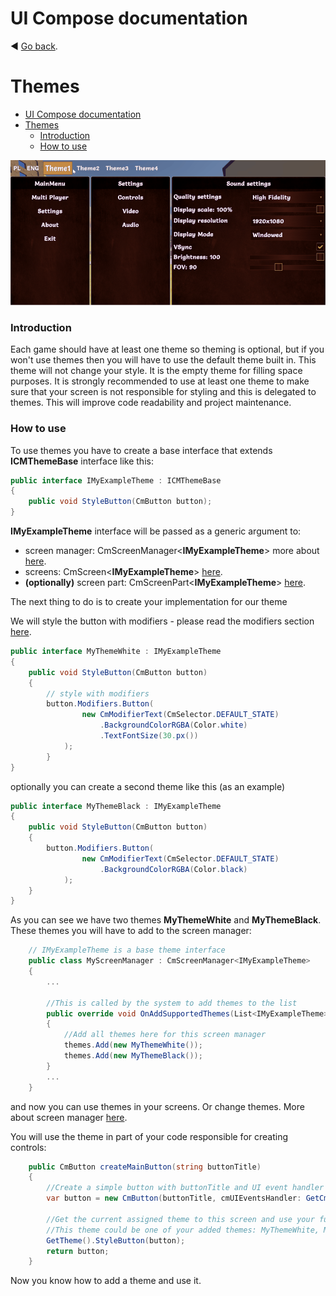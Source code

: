 ﻿# UI Compose documentation

:arrow_backward: [Go back](README.md).

# Themes

<!-- TOC -->

* [UI Compose documentation](#ui-compose-documentation)
* [Themes](#themes)
	* [Introduction](#introduction)
	* [How to use](#how-to-use)

<!-- TOC -->

![themes image](images/features/themes.gif)

### Introduction

Each game should have at least one theme so theming is optional, but if you won't use themes then you will have to use
the default theme built in. This theme will not change your style. It is the empty theme for filling space purposes. It is
strongly recommended to use at least one theme to make sure that your screen is not responsible for styling and this is
delegated to themes. This will improve code readability and project maintenance.

### How to use

To use themes you have to create a base interface that extends **ICMThemeBase** interface like this:

```csharp
public interface IMyExampleTheme : ICMThemeBase
{
    public void StyleButton(CmButton button);
}
```

**IMyExampleTheme** interface will be passed as a generic argument to:

- screen manager: CmScreenManager\<**IMyExampleTheme**\> more about [here](screen_manager.md).
- screens: CmScreen\<**IMyExampleTheme**\>  [here](screen.md).
- **(optionally)** screen part: CmScreenPart\<**IMyExampleTheme**\> [here](screen_part.md).

The next thing to do is to create your implementation for our theme

We will style the button with modifiers - please read the modifiers section [here](modifiers.md).

```csharp
public interface MyThemeWhite : IMyExampleTheme
{
    public void StyleButton(CmButton button)
    {
        // style with modifiers
        button.Modifiers.Button(
                new CmModifierText(CmSelector.DEFAULT_STATE)
                    .BackgroundColorRGBA(Color.white)
                    .TextFontSize(30.px())
            );
        }
}
```

optionally you can create a second theme like this (as an example)

```csharp
public interface MyThemeBlack : IMyExampleTheme
{
    public void StyleButton(CmButton button)
    {
        button.Modifiers.Button(
                new CmModifierText(CmSelector.DEFAULT_STATE)
                    .BackgroundColorRGBA(Color.black)
            );
    }
}
```

As you can see we have two themes **MyThemeWhite** and **MyThemeBlack**. These themes you will have to add to the screen
manager:

```csharp
    // IMyExampleTheme is a base theme interface
    public class MyScreenManager : CmScreenManager<IMyExampleTheme>
    {
        ...

        //This is called by the system to add themes to the list
        public override void OnAddSupportedThemes(List<IMyExampleTheme> themes)
        {
            //Add all themes here for this screen manager
            themes.Add(new MyThemeWhite());
            themes.Add(new MyThemeBlack());
        }
        ...
    }
```

and now you can use themes in your screens. Or change themes. More about screen manager [here](screen_manager.md).

You will use the theme in part of your code responsible for creating controls:

```csharp
    public CmButton createMainButton(string buttonTitle)
    {
        //Create a simple button with buttonTitle and UI event handler from this screen to handle events in this screen
        var button = new CmButton(buttonTitle, cmUIEventsHandler: GetCmUiEventsHandler());

        //Get the current assigned theme to this screen and use your function to style this button
        //This theme could be one of your added themes: MyThemeWhite, MyThemeBlack
        GetTheme().StyleButton(button);
        return button;
    }
```

Now you know how to add a theme and use it.
